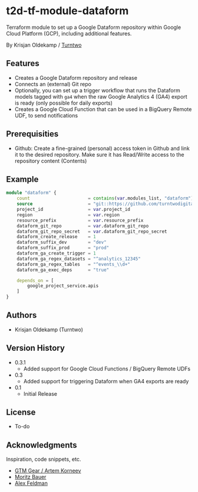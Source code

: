 # t2d-tf-module-dataform

Terraform module to set up a Google Dataform repository within Google Cloud Platform (GCP), including additional features. 

By Krisjan Oldekamp / [Turntwo](https://turntwo.com)

## Features

- Creates a Google Dataform repository and release
- Connects an (external) Git repo
- Optionally, you can set up a trigger workflow that runs the Dataform models tagged with `ga4` when the raw Google Analytics 4 (GA4) export is ready (only possible for daily exports)
- Creates a Google Cloud Function that can be used in a BigQuery Remote UDF, to send notifications

## Prerequisities

- Github: Create a fine-grained (personal) access token in Github and link it to the desired repository. Make sure it has Read/Write access to the repository content (Contents)

## Example

```terraform
module "dataform" {
    count                      = contains(var.modules_list, "dataform") ? 1 : 0
    source                     = "git::https://github.com/turntwodigital/t2d-tf-module-dataform.git?ref=v0.2.0"
    project_id                 = var.project_id
    region                     = var.region
    resource_prefix            = var.resource_prefix
    dataform_git_repo          = var.dataform_git_repo
    dataform_git_repo_secret   = var.dataform_git_repo_secret
    dataform_create_release    = 1
    dataform_suffix_dev        = "dev"
    dataform_suffix_prod       = "prod"
    dataform_ga_create_trigger = 1
    dataform_ga_regex_datasets = "^analytics_12345"
    dataform_ga_regex_tables   = "^events_\\d+"
    dataform_ga_exec_deps      = "true"

    depends_on = [
        google_project_service.apis
    ]
}
```

## Authors

- Krisjan Oldekamp (Turntwo)

## Version History

* 0.3.1
    * Added support for Google Cloud Functions / BigQuery Remote UDFs
* 0.3
    * Added support for triggering Dataform when GA4 exports are ready
* 0.1
    * Initial Release

## License

- To-do

## Acknowledgments

Inspiration, code snippets, etc.

* [GTM Gear / Artem Korneev](https://gtm-gear.com/posts/ga4-terraform/)
* [Moritz Bauer](https://github.com/Liscor/terraform_dataform_ga4_pipeline)
* [Alex Feldman](https://medium.com/google-cloud/technical-and-business-data-alerts-using-dataform-6e0e7f504f0e)